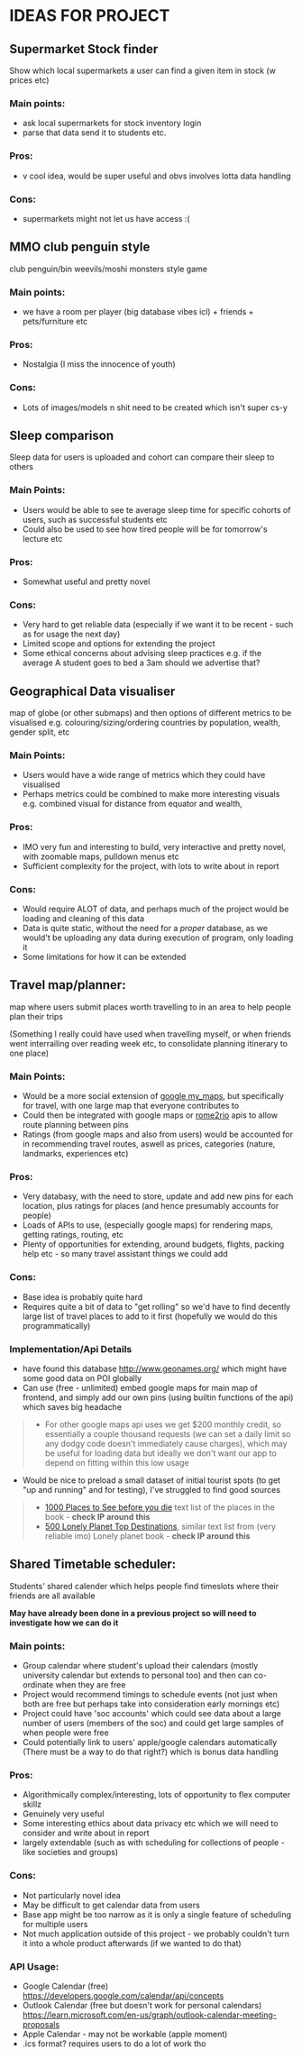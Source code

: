 # IDEAS FOR PROJECT

## Supermarket Stock finder
Show which local supermarkets a user can find a given item in stock (w prices etc) 

### Main points:
 - ask local supermarkets for stock inventory login
 - parse that data send it to students etc.

### Pros:
 - v cool idea, would be super useful and obvs involves lotta data handling

### Cons:
 - supermarkets might not let us have access :(


## MMO club penguin style
club penguin/bin weevils/moshi monsters style game

### Main points:
 - we have a room per player (big database vibes icl) + friends + pets/furniture etc

### Pros:
 - Nostalgia (I miss the innocence of youth)

### Cons:
 - Lots of images/models n shit need to be created which isn't super cs-y


## Sleep comparison
Sleep data for users is uploaded and cohort can compare their sleep to others

### Main Points:
- Users would be able to see te average sleep time for specific cohorts of users, such as successful students etc
- Could also be used to see how tired people will be for tomorrow's lecture etc

### Pros:
- Somewhat useful and pretty novel
 
### Cons:
- Very hard to get reliable data (especially if we want it to be recent - such as for usage the next day)
- Limited scope and options for extending the project
- Some ethical concerns about advising sleep practices e.g. if the average A student goes to bed a 3am should we advertise that?


## Geographical Data visualiser
map of globe (or other submaps) and then options of different metrics to be visualised 
e.g. colouring/sizing/ordering countries by population, wealth, gender split, etc

### Main Points:
- Users would have a wide range of metrics which they could have visualised
- Perhaps metrics could be combined to make more interesting visuals
	e.g. combined visual for distance from equator and wealth, 

### Pros:
- IMO very fun and interesting to build, very interactive and pretty novel, with zoomable maps, pulldown menus etc
- Sufficient complexity for the project, with lots to write about in report

### Cons:
- Would require ALOT of data, and perhaps much of the project would be loading and cleaning of this data
- Data is quite static, without the need for a _proper_ database, as we would't be uploading any data during execution of program, only loading it
- Some limitations for how it can be extended


## Travel map/planner:
map where users submit places worth travelling to in an area to help people plan their trips

(Something I really could have used when travelling myself, or when friends went interrailing over reading week etc, to consolidate planning itinerary to one place)

### Main Points:
- Would be a more social extension of [google my_maps](https://www.google.com/maps/about/mymaps/), but specifically for travel, with one large map that everyone contributes to
- Could then be integrated with google maps or [rome2rio](https://www.rome2rio.com/) apis to allow route planning between pins
- Ratings (from google maps and also from users) would be accounted for in recommending travel routes, aswell as prices, categories (nature, landmarks, experiences etc)

### Pros:
- Very databasy, with the need to store, update and add new pins for each location, plus ratings for places (and hence presumably accounts for people)
- Loads of APIs to use, (especially google maps) for rendering maps, getting ratings, routing, etc
- Plenty of opportunities for extending, around budgets, flights, packing help etc - so many travel assistant things we could add


### Cons:
- Base idea is probably quite hard
- Requires quite a bit of data to "get rolling" so we'd have to find decently large list of travel places to add to it first (hopefully we would do this programmatically)

### Implementation/Api Details 
- have found this database http://www.geonames.org/ which might have some good data on POI globally
- Can use (free - unlimited) embed google maps for main map of frontend, and simply add our own pins (using builtin functions of the api) which saves big headache
> - For other google maps api uses we get $200 monthly credit, so essentially a couple thousand requests (we can set a daily limit so any dodgy code doesn't immediately cause charges), which may be useful for loading data but ideally we don't want our app to depend on fitting within this low usage
- Would be nice to preload a small dataset of initial tourist spots (to get "up and running" and for testing), I've struggled to find good sources
> - [1000 Places to See before you die](https://www.listchallenges.com/print-list/45341) text list of the places in the book - **check IP around this**
> - [500 Lonely Planet Top Destinations](https://www.listchallenges.com/print-list/43150), similar text list from (very reliable imo) Lonely planet book - **check IP around this**



## Shared Timetable scheduler:
Students' shared calender which helps people find timeslots where their friends are all available

**May have already been done in a previous project so will need to investigate how we can do it** 
 

### Main points:
- Group calendar where student's upload their calendars (mostly university calendar but extends to personal too) and then can co-ordinate when they are free
- Project would recommend timings to schedule events (not just when both are free but perhaps take into consideration early mornings etc)
- Project could have 'soc accounts' which could see data about a large number of users (members of the soc) and could get large samples of when people were free
- Could potentially link to users' apple/google calendars automatically (There must be a way to do that right?) which is bonus data handling

### Pros:
- Algorithmically complex/interesting, lots of opportunity to flex computer skillz 
- Genuinely very useful 
- Some interesting ethics about data privacy etc which we will need to consider and write about in report 
- largely extendable (such as with scheduling for collections of people - like societies and groups)

### Cons:
- Not particularly novel idea
- May be difficult to get calendar data from users
- Base app might be too narrow as it is only a single feature of scheduling for multiple users
- Not much application outside of this project - we probably couldn't turn it into a whole product afterwards (if we wanted to do that)

### API Usage:
- Google Calendar (free) https://developers.google.com/calendar/api/concepts
- Outlook Calendar (free but doesn't work for personal calendars) https://learn.microsoft.com/en-us/graph/outlook-calendar-meeting-proposals
- Apple Calendar - may not be workable (apple moment)
- .ics format? requires users to do a lot of work tho
